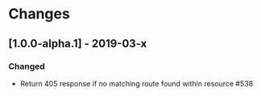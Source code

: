 # Changes

## [1.0.0-alpha.1] - 2019-03-x

### Changed

* Return 405 response if no matching route found within resource #538
